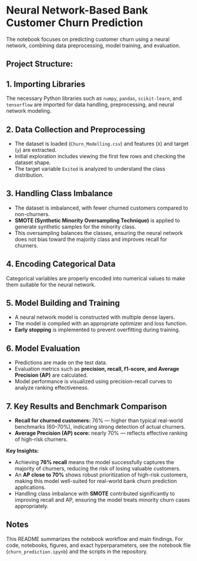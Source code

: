<!DOCTYPE html>
<html>
<head>

</head>
<body>

<h1><strong>Neural Network-Based Bank Customer Churn Prediction</strong></h1>
<p>The notebook focuses on predicting customer churn using a neural network, combining data preprocessing, model training, and evaluation.</p>

<h2><strong>Project Structure:</strong></h2>

<h2>1. Importing Libraries</h2>
<p>The necessary Python libraries such as <code>numpy</code>, <code>pandas</code>, <code>scikit-learn</code>, and <code>tensorflow</code> are imported for data handling, preprocessing, and neural network modeling.</p>

<h2>2. Data Collection and Preprocessing</h2>
<ul>
    <li>The dataset is loaded (<code>Churn_Modelling.csv</code>) and features (<code>X</code>) and target (<code>y</code>) are extracted.</li>
    <li>Initial exploration includes viewing the first few rows and checking the dataset shape.</li>
    <li>The target variable <code>Exited</code> is analyzed to understand the class distribution.</li>
</ul>

<h2>3. Handling Class Imbalance</h2>
<ul>
    <li>The dataset is imbalanced, with fewer churned customers compared to non-churners.</li>
    <li><strong>SMOTE (Synthetic Minority Oversampling Technique)</strong> is applied to generate synthetic samples for the minority class.</li>
    <li>This oversampling balances the classes, ensuring the neural network does not bias toward the majority class and improves recall for churners.</li>
</ul>

<h2>4. Encoding Categorical Data</h2>
<p>Categorical variables are properly encoded into numerical values to make them suitable for the neural network.</p>

<h2>5. Model Building and Training</h2>
<ul>
    <li>A neural network model is constructed with multiple dense layers.</li>
    <li>The model is compiled with an appropriate optimizer and loss function.</li>
    <li><strong>Early stopping</strong> is implemented to prevent overfitting during training.</li>
</ul>

<h2>6. Model Evaluation</h2>
<ul>
    <li>Predictions are made on the test data.</li>
    <li>Evaluation metrics such as <strong>precision, recall, f1-score, and Average Precision (AP)</strong> are calculated.</li>
    <li>Model performance is visualized using precision-recall curves to analyze ranking effectiveness.</li>
</ul>

<h2>7. Key Results and Benchmark Comparison</h2>
<ul>
    <li><strong>Recall for churned customers:</strong> 76% — higher than typical real-world benchmarks (60–70%), indicating strong detection of actual churners.</li>
    <li><strong>Average Precision (AP) score:</strong> nearly 70% — reflects effective ranking of high-risk churners.</li>
</ul>

<p><strong>Key Insights:</strong></p>
<ul>
    <li>Achieving <strong>76% recall</strong> means the model successfully captures the majority of churners, reducing the risk of losing valuable customers.</li>
    <li>An <strong>AP close to 70%</strong> shows robust prioritization of high-risk customers, making this model well-suited for real-world bank churn prediction applications.</li>
    <li>Handling class imbalance with <strong>SMOTE</strong> contributed significantly to improving recall and AP, ensuring the model treats minority churn cases appropriately.</li>
</ul>
<section>
      <h2>Notes</h2>
      <p>
        This README summarizes the notebook workflow and main findings. For code,
        notebooks, figures, and exact hyperparameters, see the notebook file
        (<code>churn_prediction.ipynb</code>) and the scripts in the repository.
      </p>
</section>

</body>
</html>
